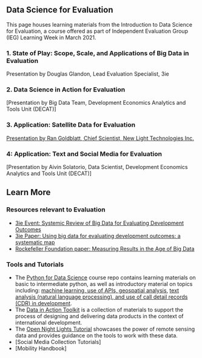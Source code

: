 ## Data Science for Evaluation
This page houses learning materials from the Introduction to Data Science for Evaluation, a course offered as part of Independent Evaluation Group (IEG) Learning Week in March 2021.

### 1. State of Play: Scope, Scale, and Applications of Big Data in Evaluation
Presentation by Douglas Glandon, Lead Evaluation Specialist, 3ie 

### 2. Data Science in Action for Evaluation 
[Presentation by Big Data Team, Development Economics Analytics and Tools Unit (DECAT)]

### 3. Application: Satellite Data for Evaluation
[Presentation by Ran Goldblatt, Chief Scientist, New Light Technologies Inc.](https://github.com/worldbank/Data_Science_for_Evaluation/raw/gh-pages/docs/downloads/ran_goldblatt.pdf)

### 4: Application: Text and Social Media for Evaluation
[Presentation by Aivin Solatorio, Data Scientist, Development Economics Analytics and Tools Unit (DECAT)]


## Learn More

### Resources relevant to Evaluation
- [3ie Event: Systemic Review of Big Data for Evaluating Development Outcomes](https://www.youtube.com/watch?v=QeocY5OqwBI)
- [3ie Paper: Using big data for evaluating development outcomes:
 a systematic map](https://github.com/worldbank/Data_Science_for_Evaluation/raw/gh-pages/docs/downloads/3ie_paper.docx)
- [Rockefeller Foundation paper: Measuring Results in the Age of Big Data](https://www.rockefellerfoundation.org/wp-content/uploads/Measuring-results-and-impact-in-the-age-of-big-data-by-York-and-Bamberger-March-2020.pdf)

### Tools and Tutorials
- The [Python for Data Science](https://github.com/worldbank/Python-for-Data-Science) course repo contains learning materials on basic to intermediate python, as well as introductory material on topics including: [machine learning, use of APIs, geospatial analysis](https://github.com/worldbank/Python-for-Data-Science/tree/master/July_2019_Poverty_GP/day_3), [text analysis (natural language processing), and use of call detail records (CDR) in development](https://github.com/worldbank/Python-for-Data-Science/tree/master/July_2019_Poverty_GP/day_4). 
- The [Data in Action Toolkit](https://worldbank.github.io/Data-in-Action) is a collection of materials to support the process of designing and delivering data products in the context of international development. 
- The [Open Night Lights Tutorial](https://worldbank.github.io/OpenNightLights/welcome.html) showcases the power of remote sensing data and provides guidance on the tools to work with these data.
- [Social Media Collection Tutorials]
- [Mobility Handbook]
